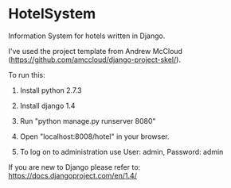 HotelSystem
===========

Information System for hotels written in Django.

I've used the project template from Andrew McCloud (https://github.com/amccloud/django-project-skel/).

To run this:

1. Install python 2.7.3

2. Install django 1.4

3. Run "python manage.py runserver 8080"

4. Open "localhost:8008/hotel" in your browser.

5. To log on to administration use User: admin, Password: admin


If you are new to Django please refer to: https://docs.djangoproject.com/en/1.4/




